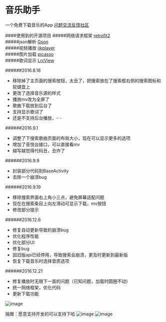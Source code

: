 # 音乐助手
一个免费下载音乐的App
[问题交流反馈社区](http://qtfreet.cn)  

####使用到的开源项目
#####网络请求框架
[retrofit2](https://github.com/square/retrofit)  
#####json解析
[Gson](https://github.com/google/gson)  
#####视频播放
[ijkplayer](https://github.com/Bilibili/ijkplayer)  
#####图片加载
[picasso](https://github.com/square/picasso)  
#####歌词显示
[LrcView](https://github.com/WuLiFei/LyricViewDemo)

######2016.8.18
* 移除掉了主页面的搜索按钮，太丑了，把搜索放在了搜索框右侧的搜索图标和软键盘上
* 更改了选择音乐源的样式
* 播放mv改为全屏了
* 歌曲下载放到后台了
* 支持显示歌词了
* 还是不支持后台播放，- -

######2016.9.1
* 调整了下搜索歌曲页面的布局大小，现在可以显示更多的选项
* 增加了音悦台接口，可以直接看mv
* 越写越觉得代码丑，丑炸了

######2016.9.9
* 封装部分代码到BaseActivity
* 去除一个崩溃bug

######2016.9.19
* 移除搜索界面右上角小三点，避免屏幕适配问题
* 现在在搜索条目上向左滑动可显示下载，mv按钮
* 修改部分提示

######2016.12.6
* 修复自动更新导致的崩溃bug
* 优化程序性能
* 优化部分UI
* 修复bug
* 因旧版api已经停用，导致搜索会崩溃，更及时更新到最新版
* 恢复下载音乐时选择音质选项

######2016.12.21
* 修复播放时无限下一首的问题（已知问题，加载时圆圈不动）
* 统一网络框架，优化代码
* 更新下载功能

![image](https://raw.githubusercontent.com/Qrilee/MusicUU/master/screenshots/pic.png)

捐赠：愿意支持开发的可以支持下哈
![image](http://qtfreet.com/zfb.png) ![image](http://qtfreet.com/wx.png)

